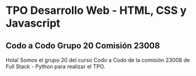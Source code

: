 # TPO Desarrollo Web - HTML, CSS y Javascript
## Codo a Codo Grupo 20 Comisión 23008 
Hola! Somos el grupo 20 del curso Codo a Codo de la comisión 23008 de Full Stack - Python para realizar el TPO.
